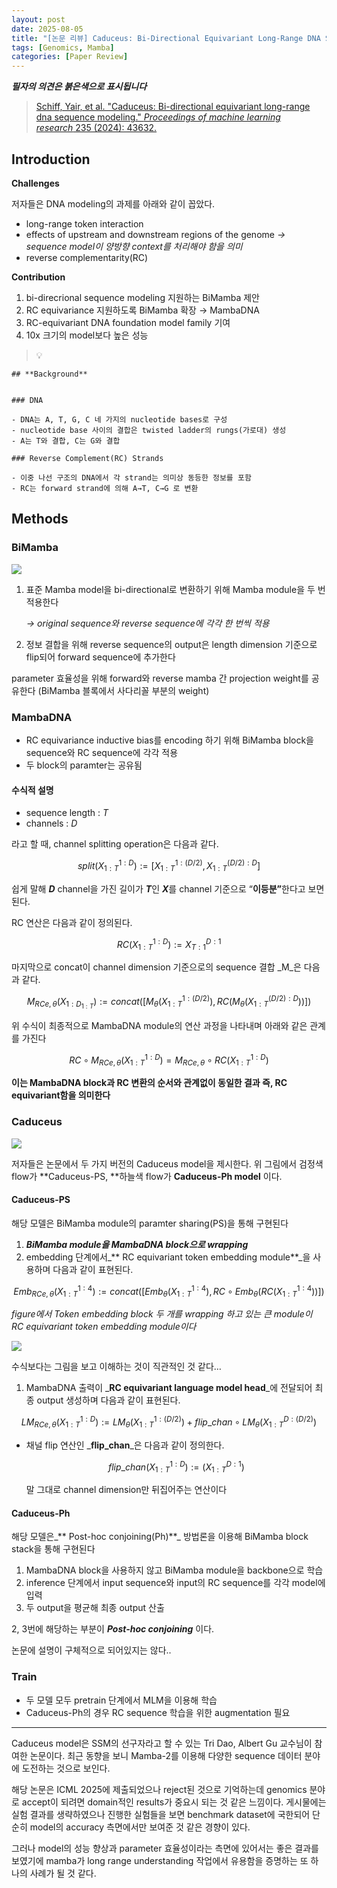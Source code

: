 ```yaml
---
layout: post
date: 2025-08-05
title: "[논문 리뷰] Caduceus: Bi-Directional Equivariant Long-Range DNA Sequence Modeling"
tags: [Genomics, Mamba]
categories: [Paper Review]
---
```


<span class="notion-red">_**필자의 의견은 붉은색으로 표시됩니다**_</span>


> [Schiff, Yair, et al. "Caduceus: Bi-directional equivariant long-range dna sequence modeling." ](https://pmc.ncbi.nlm.nih.gov/articles/PMC12189541/)[_Proceedings of machine learning research_](https://pmc.ncbi.nlm.nih.gov/articles/PMC12189541/)[ 235 (2024): 43632.](https://pmc.ncbi.nlm.nih.gov/articles/PMC12189541/)



## Introduction


**Challenges**


저자들은 DNA modeling의 과제를 아래와 같이 꼽았다.

- long-range token interaction
- effects of upstream and downstream regions of the genome 
_→ sequence model이 양방향 context를 처리해야 함을 의미_
- reverse complementarity(RC)

**Contribution**

1. bi-direcrional sequence modeling 지원하는 BiMamba 제안
1. RC equivariance 지원하도록 BiMamba 확장 → MambaDNA
1. RC-equivariant DNA foundation model family 기여
1. 10x 크기의 model보다 높은 성능

> 💡 


	## **Background**


	### DNA

	- DNA는 A, T, G, C 네 가지의 nucleotide bases로 구성
	- nucleotide base 사이의 결합은 twisted ladder의 rungs(가로대) 생성
	- A는 T와 결합, C는 G와 결합

	### Reverse Complement(RC) Strands

	- 이중 나선 구조의 DNA에서 각 strand는 의미상 동등한 정보를 포함
	- RC는 forward strand에 의해 A→T, C→G 로 변환


## Methods



### BiMamba


![](https://prod-files-secure.s3.us-west-2.amazonaws.com/542b861c-36a8-4051-84e5-8804b6728dba/2c247d59-7815-4980-99f0-8f0d21f445a7/image.png?X-Amz-Algorithm=AWS4-HMAC-SHA256&X-Amz-Content-Sha256=UNSIGNED-PAYLOAD&X-Amz-Credential=ASIAZI2LB466Z4XC2DNB%2F20250812%2Fus-west-2%2Fs3%2Faws4_request&X-Amz-Date=20250812T071053Z&X-Amz-Expires=3600&X-Amz-Security-Token=IQoJb3JpZ2luX2VjEMf%2F%2F%2F%2F%2F%2F%2F%2F%2F%2FwEaCXVzLXdlc3QtMiJHMEUCIG7anppVYqvSQUybGIx0slAbruwSzrEFM9mweR3jHdtyAiEA4T4lbsaBQx5uoFDjDVZRBnZtgua8WPC%2FPcCiwhfYtNUqiAQI%2F%2F%2F%2F%2F%2F%2F%2F%2F%2F%2F%2FARAAGgw2Mzc0MjMxODM4MDUiDBKe5XMbR86%2Biv1qxyrcAyLTo3FOFvimzbacW1aaJ8efpjKfYp6FIAz4AEg6RozjofqQ%2BvoLkmFPnFd2WxZ0uE0Qqq%2BlQSn7z%2BdTt%2BfSu20zcSVa8GnYg%2FEJ3UH2eq%2FeFbFoeawg20%2FNb0uAWL1m%2FLP7q6casLt84mXsx6ZyOhsn%2FPOXUohJVsLvSTlL1YdyQPX1KxxFMrNddkSgDKZsfOFxYeNeR6IgXg6SBOVR4NsakyRK2RkVQUL5zEuQCAFeQZIcpeLnTc1qOzy%2F9OxXkE36EyKZhU1k5UJNLPRS%2F0RxLQ4pISChsh3YvXKkSwU8eHZKuFGcXcfkRm29AlR4xc1ZKkoT0BOgvD4sB%2FFnHsD9uM0jQi%2FloP3sxrJhSGonywnyGpoN%2F65lfYQWcByhYoAyDi9WPx3%2FdLVA7Z%2BnoYvVCdnF5ISKjpujE0I1gVV4lGek1uX7jazdWwQjW2d3Iy9S76%2BqoaLtZTxLIadEKwMfwr86PjI4NPjzFYkVGNuSd1fbCbQh9wGggsYbnw8vO6TbD8jAaure32CA2S4zY1NW5muD7P34VFz5TWPBIUwDWSLE3crBLa8l2vASjCMAqLalDo4jOIRRnazm9Ur4CjqcnJ%2FGgQ8aaO%2FrVMsnIGQYgpWMqgtap%2Bz3JmkRMKq568QGOqUBnCS49JgcLpspC7Qc2GRF%2FiypESUelz3DyHFVYGMCsmd4DL%2FLKOXJj92oZflx7feV7KXoeemHsMZfgo8fSl3XQukfxf7d1Zv0S6At1nXSQNX2%2FqZQnollQ14igBXAJzxxe0EyUZwFRYEYRZS7g5J5drr6TLLA5PTCoV9dKY5O0CuFATtRghqGoKRGkv11NLEgw4ne1Blrze%2FqCoRj8pzFm30BJgmQ&X-Amz-Signature=c96cbebaf9c92f5ecc16d39e9a8061fbde4fd249af28467f976cd4622e7adc43&X-Amz-SignedHeaders=host&x-amz-checksum-mode=ENABLED&x-id=GetObject)

1. 표준 Mamba model을 bi-directional로 변환하기 위해 Mamba module을 두 번 적용한다

	_→ original sequence와 reverse sequence에 각각 한 번씩 적용_

1. 정보 결합을 위해 reverse sequence의 output은 length dimension 기준으로 flip되어 forward sequence에 추가한다

parameter 효율성을 위해 forward와 reverse mamba 간 projection weight를 공유한다 (BiMamba 블록에서 사다리꼴 부분의 weight)



### MambaDNA

- RC equivariance inductive bias를 encoding 하기 위해 BiMamba block을 sequence와 RC sequence에 각각 적용
- 두 block의 paramter는 공유됨


#### 수식적 설명

- sequence length : _T_
- channels : _D_

라고 할 때,  channel splitting operation은 다음과 같다.


$$
split(X^{1:D}_{1:T}):=[X^{1:(D/2)}_{1:T},X^{(D/2):D}_{1:T}]
$$


<span class="notion-red">쉽게 말해 </span><span class="notion-red">_**D**_</span><span class="notion-red"> channel을 가진 길이가 </span><span class="notion-red">_**T**_</span><span class="notion-red">인 </span><span class="notion-red">_**X**_</span><span class="notion-red">를 channel 기준으로 “</span><span class="notion-red">**이등분”**</span><span class="notion-red">한다고 보면 된다.</span>


RC 연산은 다음과 같이 정의된다.


$$
RC(X^{1:D}_{1:T}):=X^{D:1}_{T:1}
$$


마지막으로 concat이 channel dimension 기준으로의 sequence 결합 _M_은 다음과 같다.


$$
M_{RCe,\theta}(X_{1:D_{1:T}}):=concat([M_{\theta}(X^{1:(D/2)}_{1:T}),RC(M_{\theta}(X^{(D/2):D}_{1:T}))])
$$


위 수식이 최종적으로 MambaDNA module의 연산 과정을 나타내며 아래와 같은 관계를 가진다


$$
RC\circ M_{RCe,\theta}(X^{1:D}_{1:T}) = M_{RCe,\theta} \circ RC(X^{1:D}_{1:T})
$$


**이는 MambaDNA block과 RC 변환의 순서와 관계없이 동일한 결과 즉, RC equivariant함을 의미한다**



### Caduceus


![](https://prod-files-secure.s3.us-west-2.amazonaws.com/542b861c-36a8-4051-84e5-8804b6728dba/f94a60d7-8145-473b-aef9-7c68d3ec604a/image.png?X-Amz-Algorithm=AWS4-HMAC-SHA256&X-Amz-Content-Sha256=UNSIGNED-PAYLOAD&X-Amz-Credential=ASIAZI2LB466Z4XC2DNB%2F20250812%2Fus-west-2%2Fs3%2Faws4_request&X-Amz-Date=20250812T071053Z&X-Amz-Expires=3600&X-Amz-Security-Token=IQoJb3JpZ2luX2VjEMf%2F%2F%2F%2F%2F%2F%2F%2F%2F%2FwEaCXVzLXdlc3QtMiJHMEUCIG7anppVYqvSQUybGIx0slAbruwSzrEFM9mweR3jHdtyAiEA4T4lbsaBQx5uoFDjDVZRBnZtgua8WPC%2FPcCiwhfYtNUqiAQI%2F%2F%2F%2F%2F%2F%2F%2F%2F%2F%2F%2FARAAGgw2Mzc0MjMxODM4MDUiDBKe5XMbR86%2Biv1qxyrcAyLTo3FOFvimzbacW1aaJ8efpjKfYp6FIAz4AEg6RozjofqQ%2BvoLkmFPnFd2WxZ0uE0Qqq%2BlQSn7z%2BdTt%2BfSu20zcSVa8GnYg%2FEJ3UH2eq%2FeFbFoeawg20%2FNb0uAWL1m%2FLP7q6casLt84mXsx6ZyOhsn%2FPOXUohJVsLvSTlL1YdyQPX1KxxFMrNddkSgDKZsfOFxYeNeR6IgXg6SBOVR4NsakyRK2RkVQUL5zEuQCAFeQZIcpeLnTc1qOzy%2F9OxXkE36EyKZhU1k5UJNLPRS%2F0RxLQ4pISChsh3YvXKkSwU8eHZKuFGcXcfkRm29AlR4xc1ZKkoT0BOgvD4sB%2FFnHsD9uM0jQi%2FloP3sxrJhSGonywnyGpoN%2F65lfYQWcByhYoAyDi9WPx3%2FdLVA7Z%2BnoYvVCdnF5ISKjpujE0I1gVV4lGek1uX7jazdWwQjW2d3Iy9S76%2BqoaLtZTxLIadEKwMfwr86PjI4NPjzFYkVGNuSd1fbCbQh9wGggsYbnw8vO6TbD8jAaure32CA2S4zY1NW5muD7P34VFz5TWPBIUwDWSLE3crBLa8l2vASjCMAqLalDo4jOIRRnazm9Ur4CjqcnJ%2FGgQ8aaO%2FrVMsnIGQYgpWMqgtap%2Bz3JmkRMKq568QGOqUBnCS49JgcLpspC7Qc2GRF%2FiypESUelz3DyHFVYGMCsmd4DL%2FLKOXJj92oZflx7feV7KXoeemHsMZfgo8fSl3XQukfxf7d1Zv0S6At1nXSQNX2%2FqZQnollQ14igBXAJzxxe0EyUZwFRYEYRZS7g5J5drr6TLLA5PTCoV9dKY5O0CuFATtRghqGoKRGkv11NLEgw4ne1Blrze%2FqCoRj8pzFm30BJgmQ&X-Amz-Signature=69f473fc35e4a7e62ff2cf41372bbb7da4f03440e1ca299fc9174daa320dfb10&X-Amz-SignedHeaders=host&x-amz-checksum-mode=ENABLED&x-id=GetObject)


저자들은 논문에서 두 가지 버전의 Caduceus model을 제시한다. 위 그림에서 검정색 flow가 **Caduceus-PS, **하늘색 flow가 **Caduceus-Ph model** 이다.



#### Caduceus-PS


해당 모델은 BiMamba module의 paramter sharing(PS)을 통해 구현된다

1. _**BiMamba module을 MambaDNA block으로 wrapping**_
1. embedding 단계에서_** RC equivariant token embedding module**_을 사용하며 다음과 같이 표현된다.

$$
Emb_{RCe,\theta}(X^{1:4}_{1:T}):=concat([Emb_{\theta}(X^{1:4}_{1:T}),RC \circ Emb_{\theta}(RC(X^{1:4}_{1:T}))])
$$


_figure에서 Token embedding block 두 개를 wrapping 하고 있는 큰 module이 RC equivariant token embedding module이다_


![](https://prod-files-secure.s3.us-west-2.amazonaws.com/542b861c-36a8-4051-84e5-8804b6728dba/b175e4da-71eb-4e91-8c23-a06dabe673c9/image.png?X-Amz-Algorithm=AWS4-HMAC-SHA256&X-Amz-Content-Sha256=UNSIGNED-PAYLOAD&X-Amz-Credential=ASIAZI2LB466Z4XC2DNB%2F20250812%2Fus-west-2%2Fs3%2Faws4_request&X-Amz-Date=20250812T071053Z&X-Amz-Expires=3600&X-Amz-Security-Token=IQoJb3JpZ2luX2VjEMf%2F%2F%2F%2F%2F%2F%2F%2F%2F%2FwEaCXVzLXdlc3QtMiJHMEUCIG7anppVYqvSQUybGIx0slAbruwSzrEFM9mweR3jHdtyAiEA4T4lbsaBQx5uoFDjDVZRBnZtgua8WPC%2FPcCiwhfYtNUqiAQI%2F%2F%2F%2F%2F%2F%2F%2F%2F%2F%2F%2FARAAGgw2Mzc0MjMxODM4MDUiDBKe5XMbR86%2Biv1qxyrcAyLTo3FOFvimzbacW1aaJ8efpjKfYp6FIAz4AEg6RozjofqQ%2BvoLkmFPnFd2WxZ0uE0Qqq%2BlQSn7z%2BdTt%2BfSu20zcSVa8GnYg%2FEJ3UH2eq%2FeFbFoeawg20%2FNb0uAWL1m%2FLP7q6casLt84mXsx6ZyOhsn%2FPOXUohJVsLvSTlL1YdyQPX1KxxFMrNddkSgDKZsfOFxYeNeR6IgXg6SBOVR4NsakyRK2RkVQUL5zEuQCAFeQZIcpeLnTc1qOzy%2F9OxXkE36EyKZhU1k5UJNLPRS%2F0RxLQ4pISChsh3YvXKkSwU8eHZKuFGcXcfkRm29AlR4xc1ZKkoT0BOgvD4sB%2FFnHsD9uM0jQi%2FloP3sxrJhSGonywnyGpoN%2F65lfYQWcByhYoAyDi9WPx3%2FdLVA7Z%2BnoYvVCdnF5ISKjpujE0I1gVV4lGek1uX7jazdWwQjW2d3Iy9S76%2BqoaLtZTxLIadEKwMfwr86PjI4NPjzFYkVGNuSd1fbCbQh9wGggsYbnw8vO6TbD8jAaure32CA2S4zY1NW5muD7P34VFz5TWPBIUwDWSLE3crBLa8l2vASjCMAqLalDo4jOIRRnazm9Ur4CjqcnJ%2FGgQ8aaO%2FrVMsnIGQYgpWMqgtap%2Bz3JmkRMKq568QGOqUBnCS49JgcLpspC7Qc2GRF%2FiypESUelz3DyHFVYGMCsmd4DL%2FLKOXJj92oZflx7feV7KXoeemHsMZfgo8fSl3XQukfxf7d1Zv0S6At1nXSQNX2%2FqZQnollQ14igBXAJzxxe0EyUZwFRYEYRZS7g5J5drr6TLLA5PTCoV9dKY5O0CuFATtRghqGoKRGkv11NLEgw4ne1Blrze%2FqCoRj8pzFm30BJgmQ&X-Amz-Signature=a916b78451e83dfccea7d926316423b012bdca59dd7d58eab6c8a9aa416aca42&X-Amz-SignedHeaders=host&x-amz-checksum-mode=ENABLED&x-id=GetObject)


<span class="notion-red">수식보다는 그림을 보고 이해하는 것이 직관적인 것 같다…</span>

1. MambaDNA 출력이 _**RC equivariant language model head**_에 전달되어 최종 output 생성하며 다음과 같이 표현된다.

$$
LM_{RCe,\theta}(X^{1:D}_{1:T}):= LM_{\theta}(X^{1:(D/2)}_{1:T})+flip\_chan\circ LM_{\theta}(X^{D:(D/2)}_{1:T})
$$

- 채널 flip 연산인 _**flip\_chan**_은 다음과 같이 정의한다.

	$$
	flip\_chan(X^{1:D}_{1:T}):=(X^{D:1}_{1:T})
	$$


	말 그대로 channel dimension만 뒤집어주는 연산이다



#### Caduceus-Ph


해당 모델은_** Post-hoc conjoining(Ph)**_ 방법론을 이용해 BiMamba block stack을 통해 구현된다

1. MambaDNA block을 사용하지 않고 BiMamba module을 backbone으로 학습
1. inference 단계에서 input sequence와 input의 RC sequence를 각각 model에 입력
1. 두 output을 평균해 최종 output 산출

2, 3번에 해당하는 부분이 _**Post-hoc conjoining**_ 이다.


<span class="notion-red">논문에 설명이 구체적으로 되어있지는 않다..</span>



### Train

- 두 모델 모두 pretrain 단계에서 MLM을 이용해 학습
- Caduceus-Ph의 경우 RC sequence 학습을 위한 augmentation 필요

---


<span class="notion-red">Caduceus model은 SSM의 선구자라고 할 수 있는 Tri Dao, Albert Gu 교수님이 참여한 논문이다. 최근 동향을 보니 Mamba-2를 이용해 다양한 sequence 데이터 분야에 도전하는 것으로 보인다.</span>


<span class="notion-red">해당 논문은 ICML 2025에 제출되었으나 reject된 것으로 기억하는데 genomics 분야로 accept이 되려면 domain적인 results가 중요시 되는 것 같은 느낌이다. 게시물에는 실험 결과를 생략하였으나 진행한 실험들을 보면 benchmark dataset에 국한되어 단순히 model의 accuracy 측면에서만 보여준 것 같은 경향이 있다.</span>


<span class="notion-red">그러나 model의 성능 향상과 parameter 효율성이라는 측면에 있어서는 좋은 결과를 보였기에 mamba가 long range understanding 작업에서 유용함을 증명하는 또 하나의 사례가 될 것 같다.</span>

